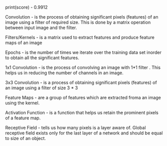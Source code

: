 print(score)  -  0.9912

Convolution - is the process of obtaining significant pixels (features) of an image using a filter of required size. This is done by a matrix operation between input image and the filter.

Filters/Kernels - is a matrix used to extract features and produce feature maps of an image

Epochs - is the number of times we iterate over the training data set inorder to obtain all the significant features.

1x1 Convolution - is the process of convolving an image with 1*1 filter . This helps us in reducing the number of channels in an image.

3x3 Convolution - is a process of obtaining significant pixels (features) of an image using a filter of size 3 * 3

Feature Maps - are a group of features which are extracted froma an image using the kernel.

Activation Function - is a function that helps us retain the prominent pixels of a feature map.

Receptive Field - tells us how many pixels is a layer aware of. Global receptive field exists only for the last layer of a network and should be equal to size of an object.
